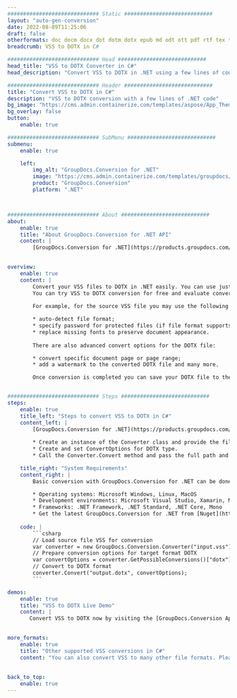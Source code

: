 ```yaml
---
############################# Static ############################
layout: "auto-gen-conversion"
date: 2022-08-09T11:25:06
draft: false
otherformats: doc docm docx dot dotm dotx epub md odt ott pdf rtf tex txt vdx vsdm vsdx vssm vssx vstm vstx vsx vtx xps
breadcrumb: VSS to DOTX in C#

############################# Head ############################
head_title: "VSS to DOTX Converter in C#"
head_description: "Convert VSS to DOTX in .NET using a few lines of code. Use the GroupDocs Document Conversion API to convert over 160 file formats."

############################# Header ############################
title: "Convert VSS to DOTX in C#"
description: "VSS to DOTX conversion with a few lines of .NET code"
bg_image: "https://cms.admin.containerize.com/templates/aspose/App_Themes/V3/images/bg/header1.png"
bg_overlay: false
button:
    enable: true

############################# SubMenu ############################
submenu:
    enable: true

    left:
        img_alt: "GroupDocs.Conversion for .NET"
        image: "https://cms.admin.containerize.com/templates/groupdocs/images/product-logos/90x90-noborder/groupdocs-conversion-net.png"
        product: "GroupDocs.Conversion"
        platform: ".NET"



############################# About ############################
about:
    enable: true
    title: "About GroupDocs.Conversion for .NET API"
    content: |
        [GroupDocs.Conversion for .NET](https://products.groupdocs.com/conversion/net/) can be used to convert Microsoft Word, Excel, PowerPoint, PDF, Visio and other formats. GroupDocs.Conversion is a standalone API that is suitable for back-end and internal systems where high performance is required. It does not depend on any software such as Microsoft or Open Office.
    

overview:
    enable: true
    content: |
        Convert your VSS files to DOTX in .NET easily. You can use just a couple of C# code lines in any platform of your choice like - Windows, Linux, macOS.
        You can try VSS to DOTX conversion for free and evaluate conversion results quality.  Along with simple file conversion scenarios you can try more advanced options for loading source VSS file and for saving output DOTX result. 
        
        For example, for the source VSS file you may use the following load options:

        * auto-detect file format;
        * specify password for protected files (if file format supports it);
        * replace missing fonts to preserve document appearance.
        
        There are also advanced convert options for the DOTX file:

        * convert specific document page or page range;
        * add a watermark to the converted DOTX file and many more.

        Once conversion is completed you can save your DOTX file to the local file path or any third-party storage like FTP, Amazon S3, Google Drive, Dropbox etc. Please note - to convert VSS to DOTX there is no need for any additional software installed - like MS Office, Open Office, Adobe Acrobat Reader etc.


############################# Steps ############################
steps:
    enable: true
    title_left: "Steps to convert VSS to DOTX in C#"
    content_left: |
        [GroupDocs.Conversion for .NET](https://products.groupdocs.com/conversion/net/) makes it easy for developers to convert a VSS file to DOTX with a few lines of code.
        
        * Create an instance of the Converter class and provide the file VSS with the full path
        * Create and set ConvertOptions for DOTX type.
        * Call the Converter.Convert method and pass the full path and format (DOTX) as a parameter

    title_right: "System Requirements"
    content_right: |
        Basic conversion with GroupDocs.Conversion for .NET can be done in just a few simple steps. Our APIs are supported on all major platforms and operating systems. Before executing the code below, make sure you have the following prerequisites installed on your system.

        * Operating systems: Microsoft Windows, Linux, MacOS
        * Development environments: Microsoft Visual Studio, Xamarin, MonoDevelop
        * Frameworks: .NET Framework, .NET Standard, .NET Core, Mono
        * Get the latest GroupDocs.Conversion for .NET from [Nuget](https://www.nuget.org/packages/groupdocs.conversion)
         
    code: |
        ```csharp    
        // Load source file VSS for conversion
        var converter = new GroupDocs.Conversion.Converter("input.vss");
        // Prepare conversion options for target format DOTX
        var convertOptions = converter.GetPossibleConversions()["dotx"].ConvertOptions;
        // Convert to DOTX format
        converter.Convert("output.dotx", convertOptions);
        ```

demos:
    enable: true
    title: "VSS to DOTX Live Demo"
    content: |
       Convert VSS to DOTX now by visiting the [GroupDocs.Conversion App](https://products.groupdocs.app/conversion/family) website. Online demo has the following advantages
          

more_formats:
    enable: true
    title: "Other supported VSS conversions in C#"
    content: "You can also convert VSS to many other file formats. Please see the list below."
       
       
back_to_top:
    enable: true
---
```

